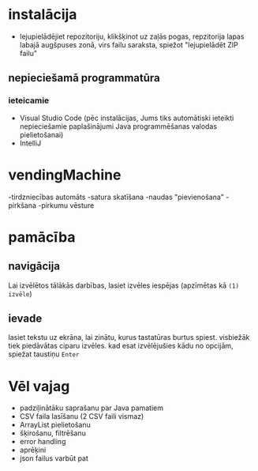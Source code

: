 # instalācija
- lejupielādējiet repozitoriju, klikšķinot uz zaļās pogas, repzitorija lapas labajā augšpuses zonā, virs failu saraksta, spiežot "lejupielādēt ZIP failu"

## nepieciešamā programmatūra
### ieteicamie </br>
- Visual Studio Code
  (pēc instalācijas, Jums tiks automātiski ieteikti nepieciešamie paplašinājumi Java programmēšanas valodas pielietošanai)
- IntelliJ

# vendingMachine

-tirdzniecības automāts
 -satura skatīšana
 -naudas "pievienošana"
 -pirkšana
 -pirkumu vēsture
 

# pamācība

## navigācija
Lai izvēlētos tālākās darbības, lasiet izvēles iespējas (apzīmētas kā `(1) izvēle`)

## ievade
lasiet tekstu uz ekrāna, lai zinātu, kurus tastatūras burtus spiest.
visbiežāk tiek piedāvātas ciparu izvēles.
kad esat izvēlējušies kādu no opcijām, spiežat taustiņu `Enter`

# Vēl vajag

- padziļinātāku saprašanu par Java pamatiem
- CSV faila lasīšanu (2 CSV faili vismaz)
- ArrayList pielietošanu
- šķirošanu, filtrēšanu
- error handling
- aprēķini
- json failus varbūt pat


